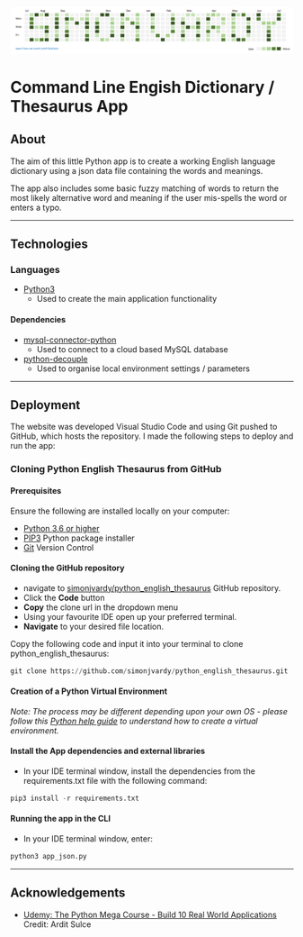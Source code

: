 ![My Logo](https://github.com/simonjvardy/simonjvardy/blob/main/assets/img/GitHub-name.png)

# Command Line Engish Dictionary / Thesaurus App

## About ##

The aim of this little Python app is to create a working English language dictionary using a json data file containing the words and meanings.

The app also includes some basic fuzzy matching of words to return the most likely alternative word and meaning if the user mis-spells the word or enters a typo.

---

## Technologies ##

### **Languages** ###

- [Python3](https://www.python.org/)
  - Used to create the main application functionality

#### **Dependencies** ####

- [mysql-connector-python](https://github.com/mysql/mysql-connector-python)
  - Used to connect to a cloud based MySQL database
- [python-decouple](https://pypi.org/project/python-decouple/)
  - Used to organise local environment settings / parameters

---

## Deployment ##

The website was developed Visual Studio Code and using Git pushed to GitHub, which hosts the repository. I made the following steps to deploy and run the app:

### **Cloning Python English Thesaurus from GitHub** ###

#### **Prerequisites** ###

Ensure the following are installed locally on your computer:

- [Python 3.6 or higher](https://www.python.org/downloads/)
- [PIP3](https://pypi.org/project/pip/) Python package installer
- [Git](https://git-scm.com/) Version Control


#### **Cloning the GitHub repository** ####

- navigate to [simonjvardy/python_english_thesaurus](https://github.com/simonjvardy/python_english_thesaurus) GitHub repository.
- Click the **Code** button
- **Copy** the clone url in the dropdown menu
- Using your favourite IDE open up your preferred terminal.
- **Navigate** to your desired file location.

Copy the following code and input it into your terminal to clone python_english_thesaurus:

```Python
git clone https://github.com/simonjvardy/python_english_thesaurus.git
```

#### **Creation of a Python Virtual Environment** ####

*Note: The process may be different depending upon your own OS - please follow this [Python help guide](https://python.readthedocs.io/en/latest/library/venv.html) to understand how to create a virtual environment.*

#### **Install the App dependencies and external libraries** ####

- In your IDE terminal window, install the dependencies from the requirements.txt file with the following command:

```Python
pip3 install -r requirements.txt
```

#### **Running the app in the CLI** ####

- In your IDE terminal window, enter:

```python
python3 app_json.py
```

---

## Acknowledgements ##

- [Udemy: The Python Mega Course - Build 10 Real World Applications](https://www.udemy.com/course/the-python-mega-course/) Credit: Ardit Sulce